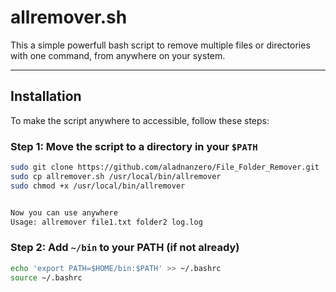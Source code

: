 # allremover.sh

This a simple powerfull bash script to remove multiple files or directories with one command, from anywhere on your system.

---
##  Installation

To make the script anywhere to accessible, follow these steps:

###  Step 1: Move the script to a directory in your `$PATH`
```bash
sudo git clone https://github.com/aladnanzero/File_Folder_Remover.git
sudo cp allremover.sh /usr/local/bin/allremover
sudo chmod +x /usr/local/bin/allremover


Now you can use anywhere
Usage: allremover file1.txt folder2 log.log
```

### Step 2: Add `~/bin` to your PATH (if not already)

```bash
echo 'export PATH=$HOME/bin:$PATH' >> ~/.bashrc
source ~/.bashrc
